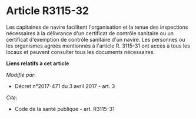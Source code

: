 # Article R3115-32

Les capitaines de navire facilitent l'organisation et la tenue des inspections nécessaires à la délivrance d'un certificat de
contrôle sanitaire ou un certificat d'exemption de contrôle sanitaire d'un navire. Les personnes ou les organismes agréés
mentionnés à l'article R. 3115-31 ont accès à tous les locaux et peuvent consulter tous les documents nécessaires.

**Liens relatifs à cet article**

_Modifié par_:

  - Décret n°2017-471 du 3 avril 2017 - art. 3

_Cite_:

  - Code de la santé publique - art. R3115-31
